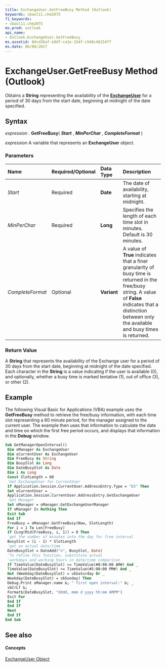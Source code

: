 ```yaml
---
title: ExchangeUser.GetFreeBusy Method (Outlook)
keywords: vbaol11.chm2075
f1_keywords:
- vbaol11.chm2075
ms.prod: outlook
api_name:
- Outlook.ExchangeUser.GetFreeBusy
ms.assetid: 0dcd36af-e9d7-ca1e-334f-c540c46254f7
ms.date: 06/08/2017
---
```



# ExchangeUser.GetFreeBusy Method (Outlook)

Obtains a  **String** representing the availability of the **[ExchangeUser](exchangeuser-object-outlook.md)** for a period of 30 days from the start date, beginning at midnight of the date specified.


## Syntax

 _expression_ . **GetFreeBusy**( **_Start_** , **_MinPerChar_** , **_CompleteFormat_** )

 _expression_ A variable that represents an **ExchangeUser** object.


### Parameters



|**Name**|**Required/Optional**|**Data Type**|**Description**|
|:-----|:-----|:-----|:-----|
| _Start_|Required| **Date**|The date of availability, starting at midnight.|
| _MinPerChar_|Required| **Long**|Specifies the length of each time slot in minutes. Default is 30 minutes.|
| _CompleteFormat_|Optional| **Variant**|A value of  **True** indicates that a finer granularity of busy time is returned in the free/busy string. A value of **False** indicates that a distinction between only the available and busy times is returned.|

### Return Value

A  **String** that represents the availability of the Exchange user for a period of 30 days from the start date, beginning at midnight of the date specified. Each character in the **String** is a value indicating if the user is available (0), and optionally, whether a busy time is marked tentative (1), out of office (3), or other (2).


## Example

The following Visual Basic for Applications (VBA) example uses the  **GetFreeBusy** method to retrieve the free/busy information, with each time slot representing a 60 minute period, for the manager assigned to the current user. The example then uses that information to calculate the date and time on which the first free period occurs, and displays that information in the **Debug** window.


```vb
Sub GetManagerOpenInterval() 
 Dim oManager As ExchangeUser 
 Dim oCurrentUser As ExchangeUser 
 Dim FreeBusy As String 
 Dim BusySlot As Long 
 Dim DateBusySlot As Date 
 Dim i As Long 
 Const SlotLength = 60 
 'Get ExchangeUser for CurrentUser 
 If Application.Session.CurrentUser.AddressEntry.Type = "EX" Then 
 Set oCurrentUser = _ 
 Application.Session.CurrentUser.AddressEntry.GetExchangeUser 
 'Get Manager 
 Set oManager = oManager.GetExchangeUserManager 
 If oManager Is Nothing Then 
 Exit Sub 
 End If 
 FreeBusy = oManager.GetFreeBusy(Now, SlotLength) 
 For i = 1 To Len(FreeBusy) 
 If CLng(Mid(FreeBusy, i, 1)) = 0 Then 
 'get the number of minutes into the day for free interval 
 BusySlot = (i - 1) * SlotLength 
 'get an actual date/time 
 DateBusySlot = DateAdd("n", BusySlot, Date) 
 'To refine this function, substitute actual 
 'workdays and working hours in date/time comparison 
 If TimeValue(DateBusySlot) >= TimeValue(#8:00:00 AM#) And _ 
 TimeValue(DateBusySlot) <= TimeValue(#5:00:00 PM#) And _ 
 Not (Weekday(DateBusySlot) = vbSaturday Or _ 
 Weekday(DateBusySlot) = vbSunday) Then 
 Debug.Print oManager.name &; " first open interval:" &; _ 
 vbCrLf &; _ 
 Format$(DateBusySlot, "dddd, mmm d yyyy hh:mm AMPM") 
 Exit For 
 End If 
 End If 
 Next 
 End If 
End Sub
```


## See also


#### Concepts


[ExchangeUser Object](exchangeuser-object-outlook.md)

